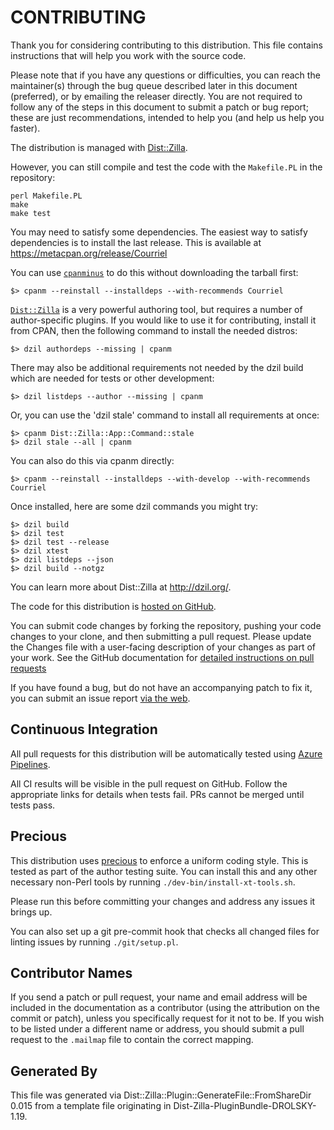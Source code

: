 # CONTRIBUTING

Thank you for considering contributing to this distribution. This file
contains instructions that will help you work with the source code.

Please note that if you have any questions or difficulties, you can reach the
maintainer(s) through the bug queue described later in this document
(preferred), or by emailing the releaser directly. You are not required to
follow any of the steps in this document to submit a patch or bug report;
these are just recommendations, intended to help you (and help us help you
faster).

The distribution is managed with
[Dist::Zilla](https://metacpan.org/release/Dist-Zilla).

However, you can still compile and test the code with the
`Makefile.PL`
in the repository:

    perl Makefile.PL
    make
    make test


You may need to satisfy some dependencies. The easiest way to satisfy
dependencies is to install the last release. This is available at
https://metacpan.org/release/Courriel

You can use [`cpanminus`](https://metacpan.org/pod/App::cpanminus) to do this
without downloading the tarball first:

    $> cpanm --reinstall --installdeps --with-recommends Courriel

[`Dist::Zilla`](https://metacpan.org/pod/Dist::Zilla) is a very powerful
authoring tool, but requires a number of author-specific plugins. If you would
like to use it for contributing, install it from CPAN, then the following
command to install the needed distros:

    $> dzil authordeps --missing | cpanm

There may also be additional requirements not needed by the dzil build which
are needed for tests or other development:

    $> dzil listdeps --author --missing | cpanm

Or, you can use the 'dzil stale' command to install all requirements at once:

    $> cpanm Dist::Zilla::App::Command::stale
    $> dzil stale --all | cpanm

You can also do this via cpanm directly:

    $> cpanm --reinstall --installdeps --with-develop --with-recommends Courriel

Once installed, here are some dzil commands you might try:

    $> dzil build
    $> dzil test
    $> dzil test --release
    $> dzil xtest
    $> dzil listdeps --json
    $> dzil build --notgz

You can learn more about Dist::Zilla at http://dzil.org/.

The code for this distribution is [hosted on GitHub](https://github.com/houseabsolute/Courriel).

You can submit code changes by forking the repository, pushing your code
changes to your clone, and then submitting a pull request. Please update the
Changes file with a user-facing description of your changes as part of your
work. See the GitHub documentation for [detailed instructions on pull
requests](https://help.github.com/articles/creating-a-pull-request)

If you have found a bug, but do not have an accompanying patch to fix it, you
can submit an issue report [via the web](https://github.com/houseabsolute/Courriel/issues).

## Continuous Integration

All pull requests for this distribution will be automatically tested using
[Azure Pipelines](https://dev.azure.com/houseabsolute/houseabsolute/_build).

All CI results will be visible in the pull request on GitHub. Follow the
appropriate links for details when tests fail. PRs cannot be merged until tests
pass.

## Precious

This distribution uses [precious](https://github.com/houseabsolute/precious)
to enforce a uniform coding style. This is tested as part of the author
testing suite. You can install this and any other necessary non-Perl tools by
running `./dev-bin/install-xt-tools.sh`.

Please run this before committing your changes and address any issues it
brings up.

You can also set up a git pre-commit hook that checks all changed files for
linting issues by running `./git/setup.pl`.

## Contributor Names

If you send a patch or pull request, your name and email address will be
included in the documentation as a contributor (using the attribution on the
commit or patch), unless you specifically request for it not to be. If you
wish to be listed under a different name or address, you should submit a pull
request to the `.mailmap` file to contain the correct mapping.

## Generated By

This file was generated via Dist::Zilla::Plugin::GenerateFile::FromShareDir 0.015 from a
template file originating in Dist-Zilla-PluginBundle-DROLSKY-1.19.
